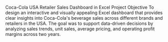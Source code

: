Coca-Cola USA Retailer Sales Dashboard in Excel
Project Objective
To design an interactive and visually appealing Excel dashboard that provides clear insights into Coca-Cola's beverage sales across different brands and retailers in the USA. The goal was to support data-driven decisions by analyzing sales trends, unit sales, average pricing, and operating profit margins across two years.
